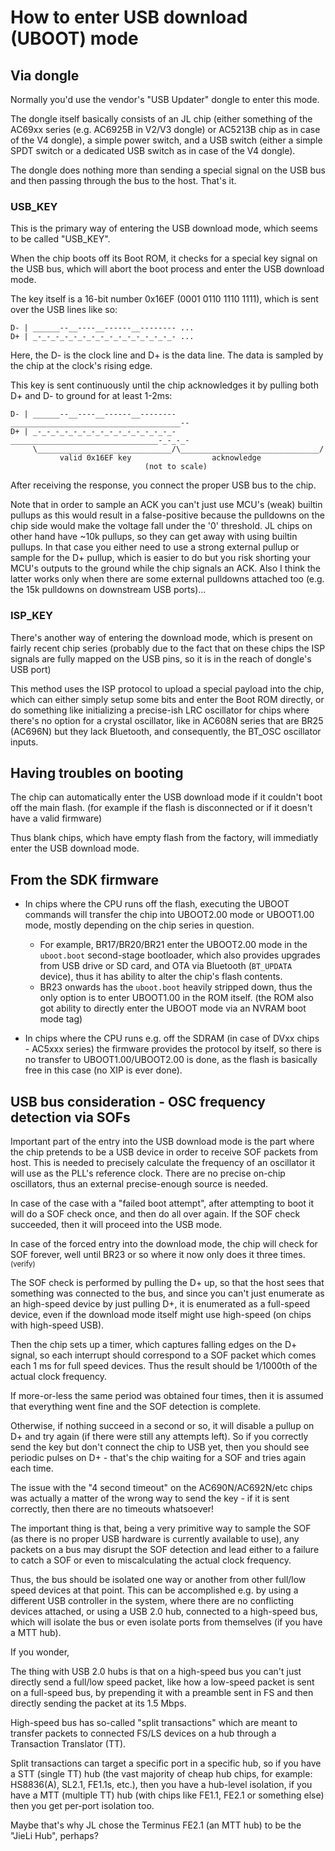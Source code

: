 # How to enter USB download (UBOOT) mode

## Via dongle

Normally you'd use the vendor's "USB Updater" dongle to enter this mode.

The dongle itself basically consists of an JL chip (either something of the AC69xx series (e.g. AC6925B in V2/V3 dongle) or AC5213B chip as in case of the V4 dongle),
a simple power switch, and a USB switch (either a simple SPDT switch or a dedicated USB switch as in case of the V4 dongle).

The dongle does nothing more than sending a special signal on the USB bus and then passing through the bus to the host.
That's it.

### USB_KEY

This is the primary way of entering the USB download mode, which seems to be called "USB_KEY".

When the chip boots off its Boot ROM, it checks for a special key signal on the USB bus, which will abort the boot process and enter the USB download mode.

The key itself is a 16-bit number 0x16EF (0001 0110 1110 1111), which is sent over the USB lines like so:

```
D- | ______--__----__------__-------- ...
D+ | _-_-_-_-_-_-_-_-_-_-_-_-_-_-_-_- ...
```

Here, the D- is the clock line and D+ is the data line.
The data is sampled by the chip at the clock's rising edge.

This key is sent continuously until the chip acknowledges it by pulling both D+ and D- to ground for at least 1-2ms:

```
D- | ______--__----__------__--------______________________________________--
D+ | _-_-_-_-_-_-_-_-_-_-_-_-_-_-_-_-_________________________________-_-_-_-
     \______________________________/\_______________________________/
           valid 0x16EF key                  acknowledge
                              (not to scale)
```

After receiving the response, you connect the proper USB bus to the chip.

Note that in order to sample an ACK you can't just use MCU's (weak) builtin pullups as this would result in a false-positive because the pulldowns on the chip side would make the voltage fall under the '0' threshold. JL chips on other hand have ~10k pullups, so they can get away with using builtin pullups.
In that case you either need to use a strong external pullup or sample for the D+ pullup, which is easier to do but you risk shorting your MCU's outputs to the ground while the chip signals an ACK.
Also I think the latter works only when there are some external pulldowns attached too (e.g. the 15k pulldowns on downstream USB ports)...

### ISP_KEY

There's another way of entering the download mode, which is present on fairly recent chip series (probably due to the fact that on these chips the ISP signals are fully mapped on the USB pins, so it is in the reach of dongle's USB port)

This method uses the ISP protocol to upload a special payload into the chip, which can either simply setup some bits and enter the Boot ROM directly,
or do something like initializing a precise-ish LRC oscillator for chips where there's no option for a crystal oscillator, like in AC608N series that are BR25 (AC696N) but they lack Bluetooth, and consequently, the BT_OSC oscillator inputs.

## Having troubles on booting

The chip can automatically enter the USB download mode if it couldn't boot off the main flash.
(for example if the flash is disconnected or if it doesn't have a valid firmware)

Thus blank chips, which have empty flash from the factory, will immediatly enter the USB download mode.

## From the SDK firmware

- In chips where the CPU runs off the flash, executing the UBOOT commands will transfer the chip into UBOOT2.00 mode or UBOOT1.00 mode, mostly depending on the chip series in question.
  - For example, BR17/BR20/BR21 enter the UBOOT2.00 mode in the `uboot.boot` second-stage bootloader, which also provides upgrades from USB drive or SD card, and OTA via Bluetooth (`BT_UPDATA` device), thus it has ability to alter the chip's flash contents.
  - BR23 onwards has the `uboot.boot` heavily stripped down, thus the only option is to enter UBOOT1.00 in the ROM itself. (the ROM also got ability to directly enter the UBOOT mode via an NVRAM boot mode tag)

- In chips where the CPU runs e.g. off the SDRAM (in case of DVxx chips - AC5xxx series) the firmware provides the protocol by itself, so there is no transfer to UBOOT1.00/UBOOT2.00 is done, as the flash is basically free in this case (no XIP is ever done).

## USB bus consideration - OSC frequency detection via SOFs

Important part of the entry into the USB download mode is the part where the chip pretends to be a USB device in order to receive SOF packets from host.
This is needed to precisely calculate the frequency of an oscillator it will use as the PLL's reference clock. There are no precise on-chip oscillators, thus an external precise-enough source is needed.

In case of the case with a "failed boot attempt", after attempting to boot it will do a SOF check once, and then do all over again. If the SOF check succeeded, then it will proceed into the USB mode.

In case of the forced entry into the download mode, the chip will check for SOF forever, well until BR23 or so where it now only does it three times. <sup>(verify)</sup>

The SOF check is performed by pulling the D+ up, so that the host sees that something was connected to the bus,
and since you can't just enumerate as an high-speed device by just pulling D+, it is enumerated as a full-speed device, even if the download mode itself might use high-speed (on chips with high-speed USB).

Then the chip sets up a timer, which captures falling edges on the D+ signal, so each interrupt should correspond to a SOF packet which comes each 1 ms for full speed devices.
Thus the result should be 1/1000th of the actual clock frequency.

If more-or-less the same period was obtained four times, then it is assumed that everything went fine and the SOF detection is complete.

Otherwise, if nothing succeed in a second or so, it will disable a pullup on D+ and try again (if there were still any attempts left).
So if you correctly send the key but don't connect the chip to USB yet, then you should see periodic pulses on D+ - that's the chip waiting for a SOF and tries again each time.

The issue with the "4 second timeout" on the AC690N/AC692N/etc chips was actually a matter of the wrong way to send the key - if it is sent correctly, then there are no timeouts whatsoever!

The important thing is that, being a very primitive way to sample the SOF (as there is no proper USB hardware is currently available to use),
any packets on a bus may disrupt the SOF detection and lead either to a failure to catch a SOF or even to miscalculating the actual clock frequency.

Thus, the bus should be isolated one way or another from other full/low speed devices at that point.
This can be accomplished e.g. by using a different USB controller in the system, where there are no conflicting devices attached, or using a USB 2.0 hub, connected to a high-speed bus,
which will isolate the bus or even isolate ports from themselves (if you have a MTT hub).

If you wonder,

The thing with USB 2.0 hubs is that on a high-speed bus you can't just directly send a full/low speed packet, like how a low-speed packet is sent on a full-speed bus, by prepending it with a preamble sent in FS and then directly sending the packet at its 1.5 Mbps.

High-speed bus has so-called "split transactions" which are meant to transfer packets to connected FS/LS devices on a hub through a Transaction Translator (TT).

Split transactions can target a specific port in a specific hub, so if you have a STT (single TT) hub (the vast majority of cheap hub chips, for example: HS8836(A), SL2.1, FE1.1s, etc.), then you have a hub-level isolation, if you have a MTT (multiple TT) hub (with chips like FE1.1, FE2.1 or something else) then you get per-port isolation too.

Maybe that's why JL chose the Terminus FE2.1 (an MTT hub) to be the "JieLi Hub", perhaps?
